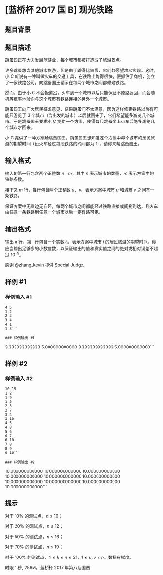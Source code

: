 # [蓝桥杯 2017 国 B] 观光铁路

## 题目背景



## 题目描述

跳蚤国正在大力发展旅游业，每个城市都被打造成了旅游景点。

许多跳蚤想去其他城市旅游，但是由于跳得比较慢，它们的愿望难以实现。这时，小 C 听说有一种叫做火车的交通工具，在铁路上跑得很快，便抓住了商机，创立了一家铁路公司，向跳蚤国王请示在每两个城市之间都修建铁路。

然而，由于小 C 不会扳道岔，火车到一个城市以后只能保证不原路返回，而会随机等概率地驶向与这个城市有铁路连接的另外一个城市。

跳蚤国王向广大居民征求意见，结果跳蚤们不太满意，因为这样修建铁路以后有可能只游览了 $3$ 个城市（含出发的城市）以后就回来了，它们希望能多游览几个城市。于是跳蚤国王要求小 C 提供一个方案，使得每只跳蚤坐上火车后能多游览几个城市才回来。

小 C 提供了一种方案给跳蚤国王。跳蚤国王想知道这个方案中每个城市的居民旅游的期望时间（设火车经过每段铁路的时间都为 $1$），请你来帮跳蚤国王。

## 输入格式

输入的第一行包含两个正整数 $n$、$m$，其中 $n$ 表示城市的数量，$m$ 表示方案中的铁路条数。

接下来 $m$ 行，每行包含两个正整数 $u$、$v$，表示方案中城市 $u$ 和城市 $v$ 之间有一条铁路。

保证方案中无重边无自环，每两个城市之间都能经过铁路直接或间接到达，且火车由任意一条铁路到任意一个城市以后一定有路可走。

## 输出格式

输出 $n$ 行，第 $i$ 行包含一个实数 $t_i$，表示方案中城市 $i$ 的居民旅游的期望时间。你应当输出足够多的小数位数，以保证输出的值和真实值之间的绝对或相对误差不超过 $10^{-9}$。

感谢 @[zhang_kevin](https://www.luogu.com.cn/user/679961) 提供 Special Judge.

## 样例 #1

### 样例输入 #1
```
4 5
1 2
2 3
3 4
4 1
1 3```

### 样例输出 #1

```
3.333333333333
5.000000000000
3.333333333333
5.000000000000```

## 样例 #2

### 样例输入 #2
```
10 15
1 2
1 9
1 5
2 3
2 7
3 4
3 10
4 5
4 8
5 6
6 7
6 10
7 8
8 9
9 10```

### 样例输出 #2

```
10.000000000000
10.000000000000
10.000000000000
10.000000000000
10.000000000000
10.000000000000
10.000000000000
10.000000000000
10.000000000000
10.000000000000```

## 提示

对于 $10\%$ 的测试点，$n \le 10$；

对于 $20\%$ 的测试点，$n \le 12$；

对于 $50\%$ 的测试点，$n \le 16$；

对于 $70\%$ 的测试点，$n \le 19$；

对于 $100\%$ 的测试点，$4 \le k \le n \le 21$，$1 \le u,v \le n$。数据有梯度。

时限 1 秒, 256M。蓝桥杯 2017 年第八届国赛

